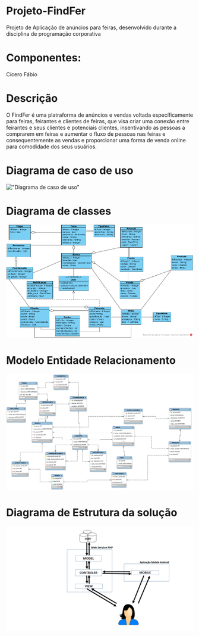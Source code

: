# Projeto-FindFer
Projeto de Aplicação de anúncios para feiras, desenvolvido durante a disciplina de programação corporativa

# Componentes:
Cícero
Fábio

# Descrição
O FindFer é uma platraforma de anúncios e vendas voltada específicamente para feiras, feirantes e clientes de
feiras, que visa criar uma conexão entre feirantes e seus clientes e potenciais clientes, insentivando as
pessoas a comprarem em feiras e aumentar o fluxo de pessoas nas feiras e consequentemente as vendas e proporcionar
uma forma de venda online para comodidade dos seus usuários.

# Diagrama de caso de uso
!["Diagrama de caso de uso"](/Documentos/Diagrama_de_cas0_de_uso.png)
# Diagrama de classes
!["Diagrama de classes"](/Documentos/Diagrama_de_Classes.png)

# Modelo Entidade Relacionamento

!["Modelo Entidade Relacionamento"](/Documentos/Diagrama_Entidade_Relacionamento.png)

# Diagrama de Estrutura da solução
!["Diagrama de Estrutura"](/Documentos/Diagrama_Arquitetura_Solucao.png)
 
